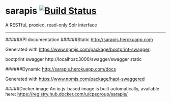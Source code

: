 # sarapis [![Build Status](https://api.shippable.com/projects/5576aac7edd7f2c0520dec32/badge?branchName=master)](https://app.shippable.com/projects/5576aac7edd7f2c0520dec32/builds/latest)
A RESTful, proxied, read-only Solr interface

---------------------------
#####API documentation
######Static
http://sarapis.herokuapp.com

Generated with https://www.npmjs.com/package/bootprint-swagger:

bootprint swagger http://localhost:3000/swagger/swagger static

######Dynamic
http://sarapis.herokuapp.com/docs

Generated with https://www.npmjs.com/package/hapi-swaggered

#####Docker image
An io.js-based image is built automatically, available here:
https://registry.hub.docker.com/u/cpsgroup/sarapis/

